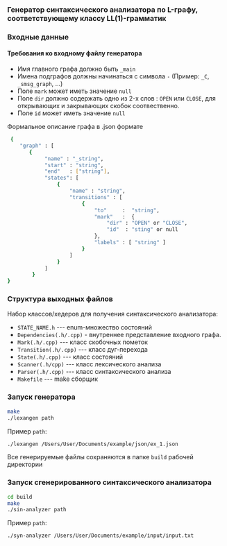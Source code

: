 ### Генератор синтаксического анализатора по L-графу, соответствующему классу LL(1)-грамматик

### Входные данные 

#### Требования ко входному файлу генератора
+ Имя главного графа должно быть `_main`
+ Имена подграфов должны начинаться с символа `-` (Пример: `_C`, `_smsg_graph`, ...)
+ Поле `mark` может иметь значение `null`
+ Поле `dir` должно содержать одно из 2-х слов : `OPEN` или  `CLOSE`, для открывающих и закрывающих скобок соотвественно. 
+ Поле `id` может иметь значение `null`

Формальное описание графа в .json формате
```sh
 {
    "graph" : [
       {     
            "name" : "_string",  
            "start" : "string",   
            "end"   : ["string"],   
            "states": [  
                {  
                    "name" : "string",  
                    "transitions" : [  
                        {  
                            "to"     :  "string",  
                            "mark"   :  { 
                                "dir" : "OPEN" or "CLOSE",
                                "id"  : "sting" or null
                            },  
                            "labels" : [ "string" ]  
                        } 
                    ]
                }  
            ]  
        }  
}  
```
### Структура выходных файлов

Набор классов/хедеров для получения синтаксического анализатора:

+ `STATE_NAME.h` --- enum-множество состояний
+ `Dependencies(.h/.cpp)` - внутреннее представление входного графа.
+ `Mark(.h/.cpp)` --- класс скобочных пометок
+ `Transition(.h/.cpp)` --- класс дуг-перехода
+ `State(.h/.cpp)` --- класс состояний
+ `Scanner(.h/cpp)` --- класс лексического анализа
+ `Parser(.h/.cpp)` --- класс синтаксического анализа
+ `Makefile` --- make сборщик 

### Запуск генератора 

``` sh
make
./lexangen path
```
Пример `path`:
``` sh
./lexangen /Users/User/Documents/example/json/ex_1.json
```
Все генерируемые файлы сохраняются в папке `build` рабочей директории

### Запуск сгенерированного синтаксического анализатора
``` sh
cd build
make
./sin-analyzer path
```

Пример `path`:

``` sh
./syn-analyzer /Users/User/Documents/example/input/input.txt
```